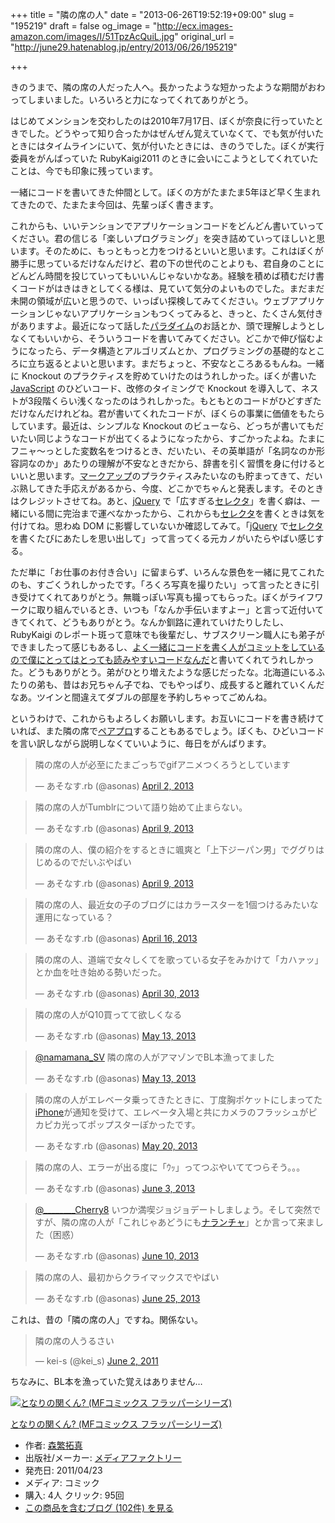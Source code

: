 +++
title = "隣の席の人"
date = "2013-06-26T19:52:19+09:00"
slug = "195219"
draft = false
og_image = "http://ecx.images-amazon.com/images/I/51TpzAcQuiL.jpg"
original_url = "http://june29.hatenablog.jp/entry/2013/06/26/195219"

+++

<p>きのうまで、隣の席の人だった人へ。長かったような短かったような期間がおわってしまいました。いろいろと力になってくれてありがとう。</p>
<p>はじめてメンションを交わしたのは2010年7月17日、ぼくが奈良に行っていたときでした。どうやって知り合ったかはぜんぜん覚えていなくて、でも気が付いたときにはタイムラインにいて、気が付いたときには、きのうでした。ぼくが実行委員をがんばっていた RubyKaigi2011 のときに会いにこようとしてくれていたことは、今でも印象に残っています。</p>
<p>一緒にコードを書いてきた仲間として。ぼくの方がたまたま5年ほど早く生まれてきたので、たまたま今回は、先輩っぽく書きます。</p>
<p>これからも、いいテンションでアプリケーションコードをどんどん書いていってください。君の信じる「楽しいプログラミング」を突き詰めていってほしいと思います。そのために、もっともっと力をつけるといいと思います。これはぼくが勝手に思っているだけなんだけど、君の下の世代のことよりも、君自身のことにどんどん時間を投じていってもいいんじゃないかなあ。経験を積めば積むだけ書くコードがはきはきとしてくる様は、見ていて気分のよいものでした。まだまだ未開の領域が広いと思うので、いっぱい探検してみてください。ウェブアプリケーションじゃないアプリケーションもつくってみると、きっと、たくさん気付きがありますよ。最近になって話した<a class="keyword" href="http://d.hatena.ne.jp/keyword/%A5%D1%A5%E9%A5%C0%A5%A4%A5%E0">パラダイム</a>のお話とか、頭で理解しようとしなくてもいいから、そういうコードを書いてみてください。どこかで伸び悩むようになったら、データ構造とアルゴリズムとか、プログラミングの基礎的なところに立ち返るとよいと思います。まだちょっと、不安なところあるもんね。一緒に Knockout のプラクティスを貯めていけたのはうれしかった。ぼくが書いた <a class="keyword" href="http://d.hatena.ne.jp/keyword/JavaScript">JavaScript</a> のひどいコード、改修のタイミングで Knockout を導入して、ネストが3段階くらい浅くなったのはうれしかった。もともとのコードがひどすぎただけなんだけれどね。君が書いてくれたコードが、ぼくらの事業に価値をもたらしています。最近は、シンプルな Knockout のビューなら、どっちが書いてもだいたい同じようなコードが出てくるようになったから、すごかったよね。たまにフニャ〜っとした変数名をつけるとき、だいたい、その英単語が「名詞なのか形容詞なのか」あたりの理解が不安なときだから、辞書を引く習慣を身に付けるといいと思います。<a class="keyword" href="http://d.hatena.ne.jp/keyword/%A5%DE%A1%BC%A5%AF%A5%A2%A5%C3%A5%D7">マークアップ</a>のプラクティスみたいなのも貯まってきて、だいぶ熟してきた手応えがあるから、今度、どこかでちゃんと発表します。そのときはクレジットさせてね。あと、<a class="keyword" href="http://d.hatena.ne.jp/keyword/jQuery">jQuery</a> で「広すぎる<a class="keyword" href="http://d.hatena.ne.jp/keyword/%A5%BB%A5%EC%A5%AF%A5%BF">セレクタ</a>」を書く癖は、一緒にいる間に完治まで運べなかったから、これからも<a class="keyword" href="http://d.hatena.ne.jp/keyword/%A5%BB%A5%EC%A5%AF%A5%BF">セレクタ</a>を書くときは気を付けてね。思わぬ DOM に影響していないか確認してみて。「<a class="keyword" href="http://d.hatena.ne.jp/keyword/jQuery">jQuery</a> で<a class="keyword" href="http://d.hatena.ne.jp/keyword/%A5%BB%A5%EC%A5%AF%A5%BF">セレクタ</a>を書くたびにあたしを思い出して」って言ってくる元カノがいたらやばい感じする。</p>
<p>ただ単に「お仕事のお付き合い」に留まらず、いろんな景色を一緒に見てこれたのも、すごくうれしかったです。「ろくろ写真を撮りたい」って言ったときに引き受けてくれてありがとう。無職っぽい写真も撮ってもらった。ぼくがライフワークに取り組んでいるとき、いつも「なんか手伝いますよー」と言って近付いてきてくれて、どうもありがとう。なんか釧路に連れていけたりしたし、RubyKaigi のレポート斑って意味でも後輩だし、サブスクリーン職人にも弟子ができましたって感じもあるし、<a href="http://asonas.hatenablog.com/entry/2013/06/18/000228" title="よく一緒にコードを書く人がコミットをしているので僕にとってはとっても読みやすいコードなんだ">よく一緒にコードを書く人がコミットをしているので僕にとってはとっても読みやすいコードなんだ</a>と書いてくれてうれしかった。どうもありがとう。弟がひとり増えたような感じだったな。北海道にいるふたりの弟も、昔はお兄ちゃん子でね、でもやっぱり、成長すると離れていくんだなあ。ツインと間違えてダブルの部屋を予約しちゃってごめんね。</p>
<p>というわけで、これからもよろしくお願いします。お互いにコードを書き続けていれば、また隣の席で<a class="keyword" href="http://d.hatena.ne.jp/keyword/%A5%DA%A5%A2%A5%D7%A5%ED">ペアプロ</a>することもあるでしょう。ぼくも、ひどいコードを言い訳しながら説明しなくていいように、毎日をがんばります。</p>
<p></p>
<blockquote class="twitter-tweet">
<p>隣の席の人が必至にたまごっちでgifアニメつくろうとしています</p>— あそなす.rb (@asonas) <a href="https://twitter.com/asonas/statuses/319020271178747904">April 2, 2013</a>
</blockquote>
<p></p>
<blockquote class="twitter-tweet">
<p>隣の席の人がTumblrについて語り始めて止まらない。</p>— あそなす.rb (@asonas) <a href="https://twitter.com/asonas/statuses/321445502711390209">April 9, 2013</a>
</blockquote>
<p></p>
<blockquote class="twitter-tweet">
<p>隣の席の人、僕の紹介をするときに颯爽と「上下ジーパン男」でググりはじめるのでだいぶやばい</p>— あそなす.rb (@asonas) <a href="https://twitter.com/asonas/statuses/321452860787281920">April 9, 2013</a>
</blockquote>
<p></p>
<blockquote class="twitter-tweet">
<p>隣の席の人、最近女の子のブログにはカラースターを1個つけるみたいな運用になっている？</p>— あそなす.rb (@asonas) <a href="https://twitter.com/asonas/statuses/323983346952699905">April 16, 2013</a>
</blockquote>
<p></p>
<blockquote class="twitter-tweet">
<p>隣の席の人、道端で女々しくてを歌っている女子をみかけて「カハァッ」とか血を吐き始める勢いだった。</p>— あそなす.rb (@asonas) <a href="https://twitter.com/asonas/statuses/329222218326347780">April 30, 2013</a>
</blockquote>
<p></p>
<blockquote class="twitter-tweet">
<p>隣の席の人がQ10買ってて欲しくなる</p>— あそなす.rb (@asonas) <a href="https://twitter.com/asonas/statuses/333799042507223040">May 13, 2013</a>
</blockquote>
<p></p>
<blockquote class="twitter-tweet">
<p><a href="https://twitter.com/namamana_SV">@namamana_SV</a> 隣の席の人がアマゾンでBL本漁ってました</p>— あそなす.rb (@asonas) <a href="https://twitter.com/asonas/statuses/333912878174306304">May 13, 2013</a>
</blockquote>
<p></p>
<blockquote class="twitter-tweet">
<p>隣の席の人がエレベータ乗ってきたときに、丁度胸ポケットにしまってた<a class="keyword" href="http://d.hatena.ne.jp/keyword/iPhone">iPhone</a>が通知を受けて、エレベータ入場と共にカメラのフラッシュがピカピカ光ってポップスターぽかったです。</p>— あそなす.rb (@asonas) <a href="https://twitter.com/asonas/statuses/336351209512382464">May 20, 2013</a>
</blockquote>
<p></p>
<blockquote class="twitter-tweet">
<p>隣の席の人、エラーが出る度に「ｳｯ」ってつぶやいててつらそう。。。</p>— あそなす.rb (@asonas) <a href="https://twitter.com/asonas/statuses/341517634170400768">June 3, 2013</a>
</blockquote>
<p></p>
<blockquote class="twitter-tweet">
<p><a href="https://twitter.com/________Cherry8">@________Cherry8</a> いつか満喫ジョジョデートしましょう。そして突然ですが、隣の席の人が「これじゃあどうにも<a class="keyword" href="http://d.hatena.ne.jp/keyword/%A5%CA%A5%E9%A5%F3%A5%C1%A5%E3">ナランチャ</a>」とか言って来ました（困惑）</p>— あそなす.rb (@asonas) <a href="https://twitter.com/asonas/statuses/344031520228515840">June 10, 2013</a>
</blockquote>
<p></p>
<blockquote class="twitter-tweet">
<p>隣の席の人、最初からクライマックスでやばい</p>— あそなす.rb (@asonas) <a href="https://twitter.com/asonas/statuses/349496875671486465">June 25, 2013</a>
</blockquote>
<p>これは、昔の「隣の席の人」ですね。関係ない。</p>
<p></p>
<blockquote class="twitter-tweet">
<p>隣の席の人うるさい</p>— kei-s (@kei_s) <a href="https://twitter.com/kei_s/statuses/76268187280347136">June 2, 2011</a>
</blockquote>
<p>ちなみに、BL本を漁っていた覚えはありません…</p>
<p><script async src="//platform.twitter.com/widgets.js" charset="utf-8"></script></p>
<p></p>
<div class="hatena-asin-detail">
<a href="http://www.amazon.co.jp/exec/obidos/ASIN/4840137919/cameralady-22/"><img src="http://ecx.images-amazon.com/images/I/51TpzAcQuiL._SL160_.jpg" class="hatena-asin-detail-image" alt="となりの関くん? (MFコミックス フラッパーシリーズ)" title="となりの関くん? (MFコミックス フラッパーシリーズ)"></a><div class="hatena-asin-detail-info">
<p class="hatena-asin-detail-title"><a href="http://www.amazon.co.jp/exec/obidos/ASIN/4840137919/cameralady-22/">となりの関くん? (MFコミックス フラッパーシリーズ)</a></p>
<ul>
<li>
<span class="hatena-asin-detail-label">作者:</span> <a class="keyword" href="http://d.hatena.ne.jp/keyword/%BF%B9%C8%CB%C2%F3%BF%BF">森繁拓真</a>
</li>
<li>
<span class="hatena-asin-detail-label">出版社/メーカー:</span> <a class="keyword" href="http://d.hatena.ne.jp/keyword/%A5%E1%A5%C7%A5%A3%A5%A2%A5%D5%A5%A1%A5%AF%A5%C8%A5%EA%A1%BC">メディアファクトリー</a>
</li>
<li>
<span class="hatena-asin-detail-label">発売日:</span> 2011/04/23</li>
<li>
<span class="hatena-asin-detail-label">メディア:</span> コミック</li>
<li>
<span class="hatena-asin-detail-label">購入</span>: 4人 <span class="hatena-asin-detail-label">クリック</span>: 95回</li>
<li><a href="http://d.hatena.ne.jp/asin/4840137919/cameralady-22" target="_blank">この商品を含むブログ (102件) を見る</a></li>
</ul>
</div>
<div class="hatena-asin-detail-foot"></div>
</div>